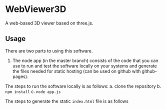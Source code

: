 # WebViewer3D

A web-based 3D viewer based on three.js.

## Usage

There are two parts to using this software.

1. The node app (in the master branch) consists of the code that you can use to run and test the software locally on your systems and generate the files needed for static hosting (can be used on github with github-pages). 

The steps to run the software locally is as follows:
  a. clone the repository
  b. `npm install`
  c. `node app.js`

The steps to generate the static `index.html` file is as follows
